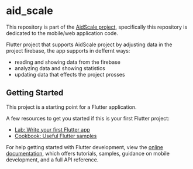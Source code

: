 # aid_scale

This repository is part of the <a href="https://github.com/Ahmad152/AidScale-Project">AidScale project</a>, specifically this repository is dedicated to the mobile/web application code.

Flutter project that supports AidScale project by adjusting data in the project firebase,
the app supports in deffernt ways:
- reading and showing data from the firebase
- analyzing data and showing statistics
- updating data that effects the project prosses

## Getting Started

This project is a starting point for a Flutter application.

A few resources to get you started if this is your first Flutter project:

- [Lab: Write your first Flutter app](https://docs.flutter.dev/get-started/codelab)
- [Cookbook: Useful Flutter samples](https://docs.flutter.dev/cookbook)

For help getting started with Flutter development, view the
[online documentation](https://docs.flutter.dev/), which offers tutorials,
samples, guidance on mobile development, and a full API reference.
